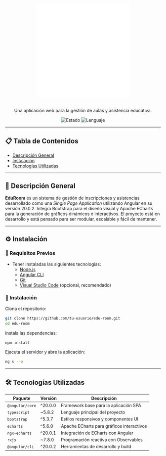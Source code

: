 <h1 align="center">
<p align="center">
  <img src="public/EduRoom_logo_transparent.png" width="300px" style="filter: brightness(0) invert(1)" />
</p>
</h1>

<p align="center">Una aplicación web para la gestión de aulas y asistencia educativa.</p>

<p align="center">
  <img src="https://img.shields.io/badge/Estado-En%20Desarrollo-yellow" alt="Estado" />
  <img src="https://img.shields.io/badge/Lenguaje-TypeScript-blue" alt="Lenguaje" />
</p>

---

## 📋 Tabla de Contenidos

- [Descripción General](#🧩-descripción-general)
- [Instalación](#⚙️-instalación)
- [Tecnologías Utilizadas](#🛠️-tecnologías-utilizadas)

---

## 🧩 Descripción General

**EduRoom** es un sistema de gestión de inscripciones y asistencias desarrollado como una *Single Page Application* utilizando Angular en su versión 20.0.2. Integra Bootstrap para el diseño visual y Apache ECharts para la generación de gráficos dinámicos e interactivos. El proyecto está en desarrollo y está pensado para ser modular, escalable y fácil de mantener.

---

## ⚙️ Instalación

### 🔸 Requisitos Previos

- Tener instaladas las siguientes tecnologías:
  - [Node.js](https://nodejs.org/)
  - [Angular CLI](https://angular.io/cli)
  - [Git](https://git-scm.com/)
  - [Visual Studio Code](https://code.visualstudio.com/) (opcional, recomendado)

### 🔸 Instalación

Clona el repositorio:

```bash
git clone https://github.com/tu-usuario/edu-room.git
cd edu-room
```

Instala las dependencias:
```bash
npm install
```

Ejecuta el servidor y abre la aplicación:
```bash
ng s --o
```

---

## 🛠️ Tecnologías Utilizadas
| Paquete         | Versión  | Descripción                           |
| --------------- | -------- | ------------------------------------- |
| `@angular/core` | ^20.0.0  | Framework base para la aplicación SPA |
| `typescript`    | \~5.8.2  | Lenguaje principal del proyecto       |
| `bootstrap`     | ^5.3.7   | Estilos responsivos y componentes UI  |
| `echarts`       | ^5.6.0   | Apache ECharts para gráficos interactivos  |
| `ngx-echarts`   | ^20.0.1  | Integración de ECharts con Angular    |
| `rxjs`          | \~7.8.0  | Programación reactiva con Observables |
| `@angular/cli`  | ^20.0.2  | Herramientas de desarrollo y build    |
